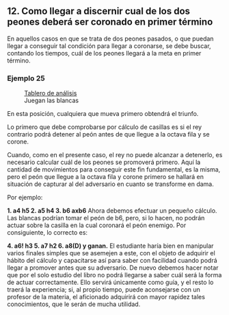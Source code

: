 ## 12. Como llegar a discernir cual de los dos peones deberá ser coronado en primer término

En aquellos casos en que se trata de dos peones pasados, o que puedan llegar a
conseguir tal condición para llegar a coronarse, se debe buscar, contando los tiempos,
cuál de los peones llegará a la meta en primer término.

### Ejemplo 25

<figure>
    <chess-board
        position="8/p5kp/8/1P6/8/1K6/P7/8 w - - 0 1"
        orientation="white">
    </chess-board>
    <figcaption>
    <a href="https://lichess.org/analysis/8/p5kp/8/1P6/8/1K6/P7/8_w_-_-_0_1?color=white">Tablero de análisis</a>
    <br>
    Juegan las blancas
    </figcaption>
</figure>

En esta posición, cualquiera que mueva primero obtendrá el triunfo.

Lo primero que debe comprobarse por cálculo de casillas es si el rey contrario
podrá detener al peón antes de que llegue a la octava fila y se corone.

Cuando, como en el presente caso, el rey no puede alcanzar a detenerlo, es
necesario calcular cuál de los peones se promoverá primero. Aquí la cantidad de
movimientos para conseguir este fin fundamental, es la misma, pero el peón que
llegue a la octava fila y corone primero se hallará en situación de capturar al del
adversario en cuanto se transforme en dama.

Por ejemplo:

**1. a4 h5 2. a5 h4 3. b6 axb6**
Ahora debemos efectuar un pequeño cálculo. Las blancas podrían tomar el peón
de b6, pero, si lo hacen, no podrán actuar sobre la casilla en la cual coronará el peón
enemigo. Por consiguiente, lo correcto es:

**4. a6! h3 5. a7 h2 6. a8(D) y ganan.**
El estudiante haría bien en manipular varios finales simples que se asemejen a
este, con el objeto de adquirir el hábito del cálculo y capacitarse así para saber con
facilidad cuando podrá llegar a promover antes que su adversario. De nuevo debemos
hacer notar que por el solo estudio del libro no podrá llegarse a saber cuál será la forma de actuar correctamente. Ello servirá únicamente como guía, y el resto lo traerá
la experiencia; si, al propio tiempo, puede aconsejarse con un profesor de la materia,
el aficionado adquirirá con mayor rapidez tales conocimientos, que le serán de mucha
utilidad.